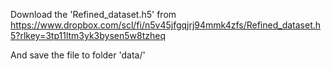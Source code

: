 
Download the 'Refined_dataset.h5' from https://www.dropbox.com/scl/fi/n5v45jfgqjrj94mmk4zfs/Refined_dataset.h5?rlkey=3tp11ltm3yk3bysen5w8tzheq 

And save the file to folder 'data/'
